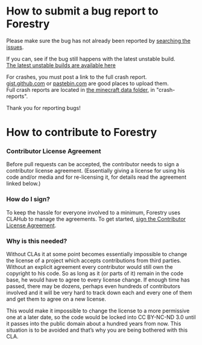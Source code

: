 How to submit a bug report to Forestry
====================================
Please make sure the bug has not already been reported by [searching the issues](https://github.com/ForestryMC/ForestryMC/issues?q=is%3Aissue).

If you can, see if the bug still happens with the latest unstable build.  
[The latest unstable builds are available here](http://jenkins.ic2.player.to/job/Forestry_Dev/)

For crashes, you must post a link to the full crash report.  
[gist.github.com](gist.github.com) or [pastebin.com](www.pastebin.com) are good places to upload them.  
Full crash reports are located in [the minecraft data folder](http://hopper.minecraft.net/help/finding-minecraft-data-folder/), in "crash-reports".

Thank you for reporting bugs!

How to contribute to Forestry
====================================

### Contributor License Agreement

Before pull requests can be accepted, the contributor needs to sign a contributor license agreement. (Essentially giving a license for using his code and/or media and for re-licensing it, for details read the agreement linked below.) 

### How do I sign?

To keep the hassle for everyone involved to a minimum, Forestry uses CLAHub to manage the agreements. To get started, <a href="https://www.clahub.com/agreements/ForestryMC/ForestryMC">sign the Contributor License Agreement</a>.

### Why is this needed?

Without CLAs it at some point becomes essentially impossible to change the license of a project which accepts contributions from third parties. Without an explicit agreement every contributor would still own the copyright to his code. So as long as it (or parts of it) remain in the code base, he would have to agree to every license change. If enough time has passed, there may be dozens, perhaps even hundreds of contributors involved and it will be very hard to track down each and every one of them and get them to agree on a new license.

This would make it impossible to change the license to a more permissive one at a later date, so the code would be locked into CC BY-NC-ND 3.0 until it passes into the public domain about a hundred years from now. This situation is to be avoided and that’s why you are being bothered with this CLA.
